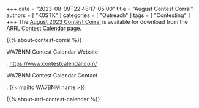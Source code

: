 +++
date = "2023-08-09T22:48:17-05:00"
title = "August Contest Corral"
authors = [ "K0STK" ]
categories = [ "Outreach" ]
tags = [ "Contesting" ]
+++
The
[August 2023 Contest Corral](http://www.arrl.org/files/file/Contest%20Corral/2023/August%202023%20Corral.pdf)
is available for download from the
[ARRL Contest Calendar page](http://www.arrl.org/contest-calendar).

<!--more-->

{{% about-contest-corral %}}

WA7BNM Contest Calendar Website

: https://www.contestcalendar.com/

WA7BNM Contest Calendar Contact

: {{< mailto WA7BNM name >}}

{{% about-arrl-contest-calendar %}}
